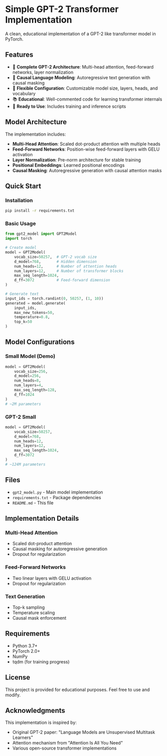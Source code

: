 # Simple GPT-2 Transformer Implementation

A clean, educational implementation of a GPT-2 like transformer model in PyTorch.

## Features

- 🤖 **Complete GPT-2 Architecture**: Multi-head attention, feed-forward networks, layer normalization
- 🎯 **Causal Language Modeling**: Autoregressive text generation with causal masking
- 🔧 **Flexible Configuration**: Customizable model size, layers, heads, and vocabulary
- 📚 **Educational**: Well-commented code for learning transformer internals
- 🚀 **Ready to Use**: Includes training and inference scripts

## Model Architecture

The implementation includes:

- **Multi-Head Attention**: Scaled dot-product attention with multiple heads
- **Feed-Forward Networks**: Position-wise feed-forward layers with GELU activation
- **Layer Normalization**: Pre-norm architecture for stable training
- **Positional Embeddings**: Learned positional encodings
- **Causal Masking**: Autoregressive generation with causal attention masks

## Quick Start

### Installation

```bash
pip install -r requirements.txt
```

### Basic Usage

```python
from gpt2_model import GPT2Model
import torch

# Create model
model = GPT2Model(
    vocab_size=50257,  # GPT-2 vocab size
    d_model=768,       # Hidden dimension
    num_heads=12,      # Number of attention heads
    num_layers=12,     # Number of transformer blocks
    max_seq_length=1024,
    d_ff=3072          # Feed-forward dimension
)

# Generate text
input_ids = torch.randint(0, 50257, (1, 10))
generated = model.generate(
    input_ids, 
    max_new_tokens=50, 
    temperature=0.8,
    top_k=50
)
```

## Model Configurations

### Small Model (Demo)
```python
model = GPT2Model(
    vocab_size=256,
    d_model=256,
    num_heads=8,
    num_layers=4,
    max_seq_length=128,
    d_ff=1024
)
# ~2M parameters
```

### GPT-2 Small
```python
model = GPT2Model(
    vocab_size=50257,
    d_model=768,
    num_heads=12,
    num_layers=12,
    max_seq_length=1024,
    d_ff=3072
)
# ~124M parameters
```

## Files

- `gpt2_model.py` - Main model implementation
- `requirements.txt` - Package dependencies
- `README.md` - This file

## Implementation Details

### Multi-Head Attention
- Scaled dot-product attention
- Causal masking for autoregressive generation
- Dropout for regularization

### Feed-Forward Networks
- Two linear layers with GELU activation
- Dropout for regularization

### Text Generation
- Top-k sampling
- Temperature scaling
- Causal mask enforcement

## Requirements

- Python 3.7+
- PyTorch 2.0+
- NumPy
- tqdm (for training progress)

## License

This project is provided for educational purposes. Feel free to use and modify.

## Acknowledgments

This implementation is inspired by:
- Original GPT-2 paper: "Language Models are Unsupervised Multitask Learners"
- Attention mechanism from "Attention Is All You Need"
- Various open-source transformer implementations